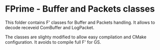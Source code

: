# FPrime - Buffer and Packets classes

This folder contains F' classes for Buffer and Packets handling. It allows to decode receveid ComBuffer and LogPacket. 

The classes are slighty modified to allow easy compilation and CMake configuration. It avoids to compile full F' for GS. 
